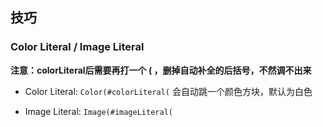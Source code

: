 ## 技巧

### Color Literal / Image Literal

**注意：colorLiteral后需要再打一个 ( ，删掉自动补全的后括号，不然调不出来**

- Color Literal: `Color(#colorLiteral(` 会自动跳一个颜色方块，默认为白色

- Image Literal: `Image(#imageLiteral(` 
